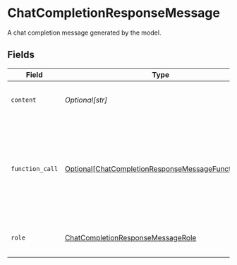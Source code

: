 # ChatCompletionResponseMessage

A chat completion message generated by the model.


## Fields

| Field                                                                                                                   | Type                                                                                                                    | Required                                                                                                                | Description                                                                                                             |
| ----------------------------------------------------------------------------------------------------------------------- | ----------------------------------------------------------------------------------------------------------------------- | ----------------------------------------------------------------------------------------------------------------------- | ----------------------------------------------------------------------------------------------------------------------- |
| `content`                                                                                                               | *Optional[str]*                                                                                                         | :heavy_check_mark:                                                                                                      | The contents of the message.                                                                                            |
| `function_call`                                                                                                         | [Optional[ChatCompletionResponseMessageFunctionCall]](../../models/shared/chatcompletionresponsemessagefunctioncall.md) | :heavy_minus_sign:                                                                                                      | The name and arguments of a function that should be called, as generated by the model.                                  |
| `role`                                                                                                                  | [ChatCompletionResponseMessageRole](../../models/shared/chatcompletionresponsemessagerole.md)                           | :heavy_check_mark:                                                                                                      | The role of the author of this message.                                                                                 |